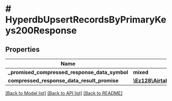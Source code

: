 # # HyperdbUpsertRecordsByPrimaryKeys200Response

## Properties

Name | Type | Description | Notes
------------ | ------------- | ------------- | -------------
**_promised_compressed_response_data_symbol** | **mixed** |  |
**compressed_response_data_result_promise** | [**\Ez128\Airtable\Model\HyperdbUpsertRecordsByPrimaryKeys200ResponseCompressedResponseDataResultPromise**](HyperdbUpsertRecordsByPrimaryKeys200ResponseCompressedResponseDataResultPromise.md) |  |

[[Back to Model list]](../../README.md#models) [[Back to API list]](../../README.md#endpoints) [[Back to README]](../../README.md)
